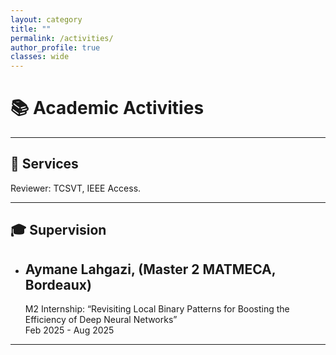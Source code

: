 ```yaml
---
layout: category
title: ""
permalink: /activities/
author_profile: true
classes: wide
---
```


# 📚 Academic Activities
 
---

## 📝 Services

Reviewer: TCSVT, IEEE Access. 

---

## 🎓 Supervision

- ## Aymane Lahgazi, (Master 2 MATMECA, Bordeaux)
  M2 Internship: “Revisiting Local Binary Patterns for Boosting the Efficiency of Deep Neural Networks”  
  Feb 2025 - Aug 2025  

---
